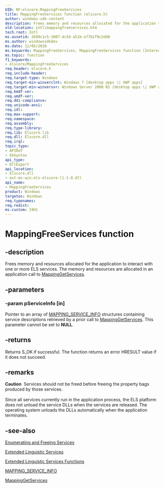 ```yaml
---
UID: NF:elscore.MappingFreeServices
title: MappingFreeServices function (elscore.h)
author: windows-sdk-content
description: Frees memory and resources allocated for the application to interact with one or more ELS services. The memory and resources are allocated in an application call to MappingGetServices.
old-location: intl\mappingfreeservices.htm
tech.root: Intl
ms.assetid: 3b90c1c5-3007-4c5d-a51b-e77b1f9c2dd0
ms.author: windowssdkdev
ms.date: 12/05/2018
ms.keywords: MappingFreeServices, MappingFreeServices function [Internationalization for Windows Applications], elscore/MappingFreeServices, intl.mappingfreeservices
ms.topic: function
f1_keywords:
- elscore/MappingFreeServices
req.header: elscore.h
req.include-header: 
req.target-type: Windows
req.target-min-winverclnt: Windows 7 [desktop apps \| UWP apps]
req.target-min-winversvr: Windows Server 2008 R2 [desktop apps \| UWP apps]
req.kmdf-ver: 
req.umdf-ver: 
req.ddi-compliance: 
req.unicode-ansi: 
req.idl: 
req.max-support: 
req.namespace: 
req.assembly: 
req.type-library: 
req.lib: Elscore.lib
req.dll: Elscore.dll
req.irql: 
topic_type:
- APIRef
- kbSyntax
api_type:
- DllExport
api_location:
- Elscore.dll
- ext-ms-win-els-elscore-l1-1-0.dll
api_name:
- MappingFreeServices
product: Windows
targetos: Windows
req.typenames: 
req.redist: 
ms.custom: 19H1
---
```


# MappingFreeServices function


## -description


Frees memory and resources allocated for the application to interact with one or more ELS services. The memory and resources are allocated in an application call to <a href="https://docs.microsoft.com/windows/desktop/api/elscore/nf-elscore-mappinggetservices">MappingGetServices</a>.


## -parameters




### -param pServiceInfo [in]

Pointer to an array of <a href="https://docs.microsoft.com/windows/desktop/api/elscore/ns-elscore-mapping_service_info">MAPPING_SERVICE_INFO</a> structures containing service descriptions retrieved by a prior call to <a href="https://docs.microsoft.com/windows/desktop/api/elscore/nf-elscore-mappinggetservices">MappingGetServices</a>. This parameter cannot be set to <b>NULL</b>. 


## -returns



Returns S_OK if successful. The function returns an error HRESULT value if it does not succeed.




## -remarks



<div class="alert"><b>Caution</b>  Services should not be freed before freeing the property bags produced by those services.</div>
<div> </div>
Since all services currently run in the application process, the ELS platform does not unload the service DLLs when the services are released. The operating system unloads the DLLs automatically when the application terminates.




## -see-also




<a href="https://docs.microsoft.com/windows/desktop/Intl/enumerating-and-freeing-services">Enumerating and Freeing Services</a>



<a href="https://docs.microsoft.com/windows/desktop/Intl/extended-linguistic-services">Extended Linguistic Services</a>



<a href="https://docs.microsoft.com/windows/desktop/Intl/extended-linguistic-services-functions">Extended Linguistic Services Functions</a>



<a href="https://docs.microsoft.com/windows/desktop/api/elscore/ns-elscore-mapping_service_info">MAPPING_SERVICE_INFO</a>



<a href="https://docs.microsoft.com/windows/desktop/api/elscore/nf-elscore-mappinggetservices">MappingGetServices</a>
 

 

